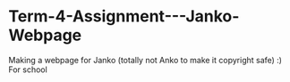 # Term-4-Assignment---Janko-Webpage
Making a webpage for Janko (totally not Anko to make it copyright safe) :) For school 
